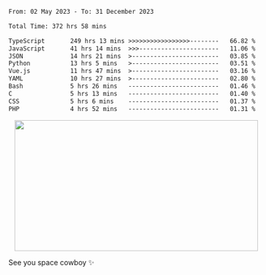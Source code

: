 
 <!--START_SECTION:waka-->

```txt
From: 02 May 2023 - To: 31 December 2023

Total Time: 372 hrs 58 mins

TypeScript       249 hrs 13 mins >>>>>>>>>>>>>>>>>--------   66.82 %
JavaScript       41 hrs 14 mins  >>>----------------------   11.06 %
JSON             14 hrs 21 mins  >------------------------   03.85 %
Python           13 hrs 5 mins   >------------------------   03.51 %
Vue.js           11 hrs 47 mins  >------------------------   03.16 %
YAML             10 hrs 27 mins  >------------------------   02.80 %
Bash             5 hrs 26 mins   -------------------------   01.46 %
C                5 hrs 13 mins   -------------------------   01.40 %
CSS              5 hrs 6 mins    -------------------------   01.37 %
PHP              4 hrs 52 mins   -------------------------   01.31 %
```

<!--END_SECTION:waka-->
 
 
 <!--
 <p align="center">
           <img src="https://wakatime.com/share/@b21fb822-1b1e-4a56-b3ac-d647f03795fd/3d8fc332-54a6-4d29-9469-965955d6e018.svg"/>
 </p>
 <p align="center">
  <img src="https://wakatime.com/share/@b21fb822-1b1e-4a56-b3ac-d647f03795fd/5d7b153c-4137-40c1-8270-25e516f9619c.svg"/>
 </p>
 -->
 <div style="display: flex; width: 100%; justify-content:center;">
   <img align="center" src="https://media.giphy.com/media/11KzOet1ElBDz2/giphy.gif" width="480" height="258" /> 

 </div>

See you space cowboy ✨ 


 
